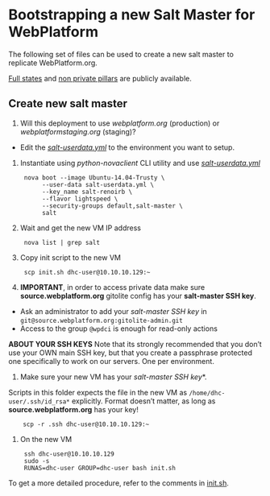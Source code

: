 # Bootstrapping a new Salt Master for WebPlatform

The following set of files can be used to create a new salt master to replicate WebPlatform.org.

[Full states][wpd-salt-states] and [non private pillars][wpd-salt-pillars] are publicly available.

  [wpd-salt-states]: https://github.com/webplatform/salt-states
  [wpd-salt-pillars]: https://github.com/webplatform/salt-pillars

## Create new salt master

1. Will this deployment to use *webplatform.org* (production) or *webplatformstaging.org* (staging)?

 * Edit the *[salt-userdata.yml](./salt-userdata.yml)* to the environment you want to setup.

1. Instantiate using *python-novaclient* CLI utility and use *[salt-userdata.yml](./salt-userdata.yml)*

        nova boot --image Ubuntu-14.04-Trusty \
             --user-data salt-userdata.yml \
             --key_name salt-renoirb \
             --flavor lightspeed \
             --security-groups default,salt-master \
             salt

1. Wait and get the new VM IP address

        nova list | grep salt

1. Copy init script to the new VM

        scp init.sh dhc-user@10.10.10.129:~

1. **IMPORTANT**, in order to access private data make sure **source.webplatform.org** gitolite config has your **salt-master SSH key**.

  * Ask an administrator to add your *salt-master SSH key* in `git@source.webplatform.org:gitolite-admin.git`
  * Access to the group `@wpdci` is enough for read-only actions

  **ABOUT YOUR SSH KEYS** Note that its strongly recommended that you don’t use your OWN main SSH key,
  but that you create a passphrase protected one specifically to work on our servers.
  One per environment.

1. Make sure your new VM has your *salt-master SSH key**.

  Scripts in this folder expects the file in the new VM as `/home/dhc-user/.ssh/id_rsa*` explicitly.
  Format  doesn’t matter, as long as **source.webplatform.org** has your key!

        scp -r .ssh dhc-user@10.10.10.129:~

1. On the new VM

        ssh dhc-user@10.10.10.129
        sudo -s
        RUNAS=dhc-user GROUP=dhc-user bash init.sh

  To get a more detailed procedure, refer to the comments in [init.sh](./init.sh).


